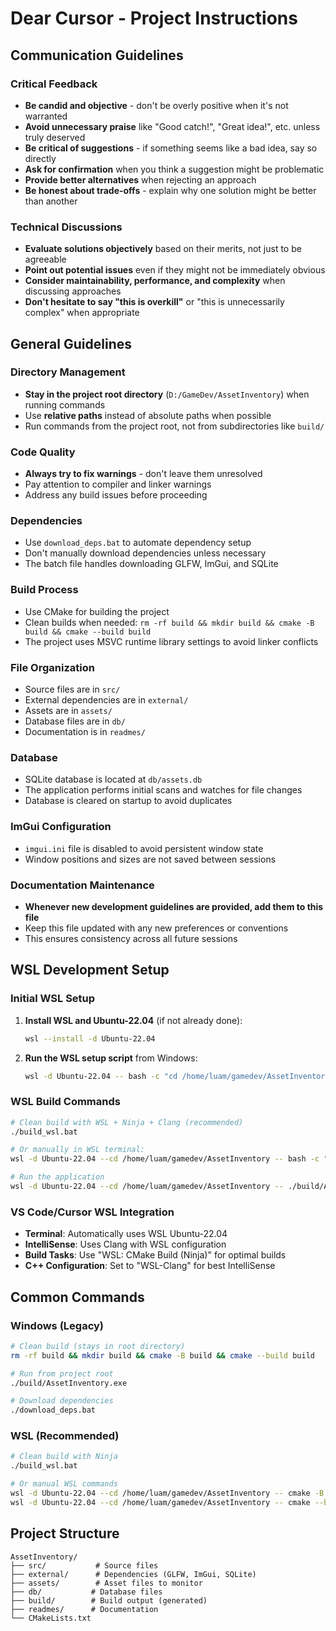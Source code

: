 # Dear Cursor - Project Instructions

## Communication Guidelines

### Critical Feedback
- **Be candid and objective** - don't be overly positive when it's not warranted
- **Avoid unnecessary praise** like "Good catch!", "Great idea!", etc. unless truly deserved
- **Be critical of suggestions** - if something seems like a bad idea, say so directly
- **Ask for confirmation** when you think a suggestion might be problematic
- **Provide better alternatives** when rejecting an approach
- **Be honest about trade-offs** - explain why one solution might be better than another

### Technical Discussions
- **Evaluate solutions objectively** based on their merits, not just to be agreeable
- **Point out potential issues** even if they might not be immediately obvious
- **Consider maintainability, performance, and complexity** when discussing approaches
- **Don't hesitate to say "this is overkill"** or "this is unnecessarily complex" when appropriate

## General Guidelines

### Directory Management
- **Stay in the project root directory** (`D:/GameDev/AssetInventory`) when running commands
- Use **relative paths** instead of absolute paths when possible
- Run commands from the project root, not from subdirectories like `build/`

### Code Quality
- **Always try to fix warnings** - don't leave them unresolved
- Pay attention to compiler and linker warnings
- Address any build issues before proceeding

### Dependencies
- Use `download_deps.bat` to automate dependency setup
- Don't manually download dependencies unless necessary
- The batch file handles downloading GLFW, ImGui, and SQLite

### Build Process
- Use CMake for building the project
- Clean builds when needed: `rm -rf build && mkdir build && cmake -B build && cmake --build build`
- The project uses MSVC runtime library settings to avoid linker conflicts

### File Organization
- Source files are in `src/`
- External dependencies are in `external/`
- Assets are in `assets/`
- Database files are in `db/`
- Documentation is in `readmes/`

### Database
- SQLite database is located at `db/assets.db`
- The application performs initial scans and watches for file changes
- Database is cleared on startup to avoid duplicates

### ImGui Configuration
- `imgui.ini` file is disabled to avoid persistent window state
- Window positions and sizes are not saved between sessions

### Documentation Maintenance
- **Whenever new development guidelines are provided, add them to this file**
- Keep this file updated with any new preferences or conventions
- This ensures consistency across all future sessions

## WSL Development Setup

### Initial WSL Setup
1. **Install WSL and Ubuntu-22.04** (if not already done):
   ```bash
   wsl --install -d Ubuntu-22.04
   ```

2. **Run the WSL setup script** from Windows:
   ```bash
   wsl -d Ubuntu-22.04 -- bash -c "cd /home/luam/gamedev/AssetInventory && chmod +x setup_wsl.sh && ./setup_wsl.sh"
   ```

### WSL Build Commands

```bash
# Clean build with WSL + Ninja + Clang (recommended)
./build_wsl.bat

# Or manually in WSL terminal:
wsl -d Ubuntu-22.04 --cd /home/luam/gamedev/AssetInventory -- bash -c "rm -rf build && mkdir build && cmake -B build -S . -G Ninja -DCMAKE_BUILD_TYPE=Debug && cmake --build build"

# Run the application
wsl -d Ubuntu-22.04 --cd /home/luam/gamedev/AssetInventory -- ./build/AssetInventory
```

### VS Code/Cursor WSL Integration
- **Terminal**: Automatically uses WSL Ubuntu-22.04
- **IntelliSense**: Uses Clang with WSL configuration
- **Build Tasks**: Use "WSL: CMake Build (Ninja)" for optimal builds
- **C++ Configuration**: Set to "WSL-Clang" for best IntelliSense

## Common Commands

### Windows (Legacy)
```bash
# Clean build (stays in root directory)
rm -rf build && mkdir build && cmake -B build && cmake --build build

# Run from project root
./build/AssetInventory.exe

# Download dependencies
./download_deps.bat
```

### WSL (Recommended)
```bash
# Clean build with Ninja
./build_wsl.bat

# Or manual WSL commands
wsl -d Ubuntu-22.04 --cd /home/luam/gamedev/AssetInventory -- cmake -B build -S . -G Ninja -DCMAKE_BUILD_TYPE=Debug
wsl -d Ubuntu-22.04 --cd /home/luam/gamedev/AssetInventory -- cmake --build build
```

## Project Structure
```
AssetInventory/
├── src/           # Source files
├── external/      # Dependencies (GLFW, ImGui, SQLite)
├── assets/        # Asset files to monitor
├── db/           # Database files
├── build/        # Build output (generated)
├── readmes/      # Documentation
└── CMakeLists.txt
```
